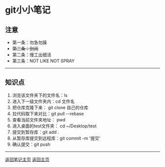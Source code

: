 # git小小笔记 #

  ## 注意 ##

- 第一条：勿急勿躁
-  ~~第三条：别闹~~
-  第二条：慢工出细活
-  第三条：NOT LIKE NOT SPRAY
-  --
  
  ## 知识点 ##
  
 1. 浏览该文件夹下的文件名：ls
 2. 进入下一级文件夹内：cd 文件名
 3. 把仓库克隆下来： git clone  自己的仓库
 4. 拉代码取下来对比：git pull --rebase
 5. 查看当前文件夹地址： pwd
 6. 进入桌面的test文件夹： cd ~/Desktop/test
 7. 提交到暂存库：git add .
 8. 从暂存库提交到远程库：git commit -m '提交'
 9. 确认提交：git push 


----------------------------
 [返回笔记主页](11.md)
 [返回主页](../README.md)